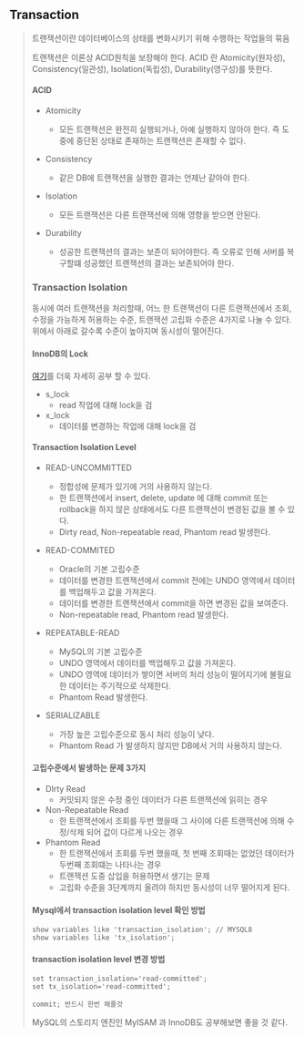 ## Transaction

> 트랜잭션이란 데이터베이스의 상태를 변화시키기 위해 수행하는 작업들의 묶음
>
> 트랜잭션은 이론상 ACID원칙을 보장해야 한다. ACID 란 Atomicity(원자성), Consistency(일관성), Isolation(독립성), Durability(영구성)를 뜻한다.
> 
> #### ACID
>
> * Atomicity
> 
>   * 모든 트랜잭션은 완전히 실행되거나, 아예 실행하지 않아야 한다. 즉 도중에 중단된 상태로 존재하는 트랜잭션은 존재할 수 없다.
>
> * Consistency
>
>   * 같은 DB에 트랜잭션을 실행한 결과는 언제난 같아야 한다.
>
> * Isolation
>
>   * 모든 트랜잭션은 다른 트랜잭션에 의해 영향을 받으면 안된다. 
>
> * Durability
>
>   * 성공한 트랜잭션의 결과는 보존이 되어야한다. 즉 오류로 인해 서버를 복구할떄 성공했던 트랜잭션의 결과는 보존되어야 한다.
>
>  
> ### Transaction Isolation
>
> 동시에 여러 트랜잭션을 처리할때, 어느 한 트랜잭션이 다른 트랜잭션에서 조회, 수정을 가능하게 허용하는 수준, 트랜잭션 고립화 수준은 4가지로 나눌 수 있다. 위에서 아래로 갈수록 수준이 높아지며 동시성이 떨어진다.
>
> #### InnoDB의 Lock
>
> [여기](https://suhwan.dev/2019/06/09/transaction-isolation-level-and-lock/)를 더욱 자세히 공부 할 수 있다.
>
> * s_lock
>   * read 작업에 대해 lock을 검
> * x_lock
>   * 데이터를 변경하는 작업에 대해 lock을 검
>
> #### Transaction Isolation Level
> 
> * READ-UNCOMMITTED
>   * 정합성에 문제가 있기에 거의 사용하지 않는다.
>   * 한 트랜잭션에서 insert, delete, update 에 대해 commit 또는 rollback을 하지 않은 상태에서도 다른 트랜잭션이 변경된 값을 볼 수 있다.
>   * Dirty read, Non-repeatable read, Phantom read 발생한다.
> * READ-COMMITED
>   * Oracle의 기본 고립수준
>   * 데이터를 변경한 트랜잭션에서 commit 전에는 UNDO 영역에서 데이터를 백업해두고 값을 가져온다.
>   * 데이터를 변경한 트랜잭션에서 commit을 하면 변경된 값을 보여준다.
>   * Non-repeatable read, Phantom read 발생한다.
>
> * REPEATABLE-READ
>   * MySQL의 기본 고립수준
>   * UNDO 영역에서 데이터를 백업해두고 값을 가져온다.
>   * UNDO 영역에 데이터가 쌓이면 서버의 처리 성능이 떨어지기에 불필요한 데이터는 주기적으로 삭제한다.
>   * Phantom Read 발생한다.
> * SERIALIZABLE
>   * 가장 높은 고립수준으로 동시 처리 성능이 낮다.
>   * Phantom Read 가 발생하지 않지만 DB에서 거의 사용하지 않는다.
>
> #### 고립수준에서 발생하는 문제 3가지
> 
> * DIrty Read
>   * 커밋되지 않은 수정 중인 데이터가 다른 트랜잭션에 읽히는 경우 
> * Non-Repeatable Read
>   * 한 트랜잭션에서 조회를 두번 했을때 그 사이에 다른 트랜잭션에 의해 수정/삭제 되어 값이 다르게 나오는 경우
> * Phantom Read
>   * 한 트랜잭션에서 조회를 두번 했을때, 첫 번째 조회때는 없었던 데이터가 두번째 조회떄는 나타나는 경우
>   * 트랜잭션 도중 삽입을 허용하면서 생기는 문제
>   * 고립화 수준을 3단계까지 올려야 하지만 동시성이 너무 떨어지게 된다.
> 
> #### Mysql에서 transaction isolation level 확인 방법
> 
> ```mysql
> show variables like 'transaction_isolation'; // MYSQL8
> show variables like 'tx_isolation';
> ```
> 
> #### transaction isolation level 변경 방법
> 
> ````mysql
> set transaction_isolation='read-committed';
> set tx_isolation='read-committed';
> 
> commit; 반드시 한번 해줄것
> ````
> 
> MySQL의 스토리지 엔진인 MyISAM 과 InnoDB도 공부해보면 좋을 것 같다.